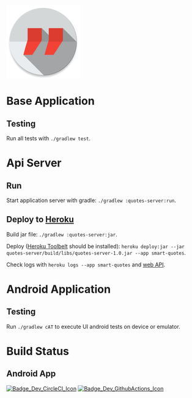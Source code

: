 ![XXXHDPI Icon]

# Base Application

## Testing

Run all tests with `./gradlew test`.

# Api Server

## Run

Start application server with gradle: `./gradlew :quotes-server:run`.

## Deploy to [Heroku]

Build jar file: `./gradlew :quotes-server:jar`.

Deploy ([Heroku Toolbelt] should be installed): `heroku deploy:jar --jar quotes-server/build/libs/quotes-server-1.0.jar --app smart-quotes`.

Check logs with `heroku logs --app smart-quotes` and [web API].

# Android Application

## Testing

Run `./gradlew cAT` to execute UI android tests on device or emulator.

# Build Status

## Android App

[![Badge_Dev_CircleCI_Icon]](https://circleci.com/gh/dector/quotes/tree/dev)
[![Badge_Dev_GithubActions_Icon]](https://github.com/dector/quotes/actions?workflow=dev)


[XXXHDPI ICON]: https://raw.githubusercontent.com/dector/quotes/cb6c27ece6b16f1015e9dae9f712294abb863bcf/android/src/main/res/mipmap-xxxhdpi/ic_launcher.png
[Spek]: http://jetbrains.github.io/spek/
[Heroku]: https://heroku.com/
[Heroku Toolbelt]: https://devcenter.heroku.com/articles/getting-started-with-java#set-up
[web API]: http://smart-quotes.herokuapp.com/quotes

[Badge_Dev_CircleCI_Icon]: https://img.shields.io/circleci/build/gh/dector/quotes/dev?label=Dev&logo=circleci&style=for-the-badge
[Badge_Dev_GithubActions_Icon]: https://github.com/dector/quotes/workflows/dev/badge.svg

